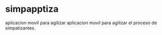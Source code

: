 # simpapptiza

aplicacion movil para agilizar aplicacion movil para agilizar el proceso de simpatizantes.
